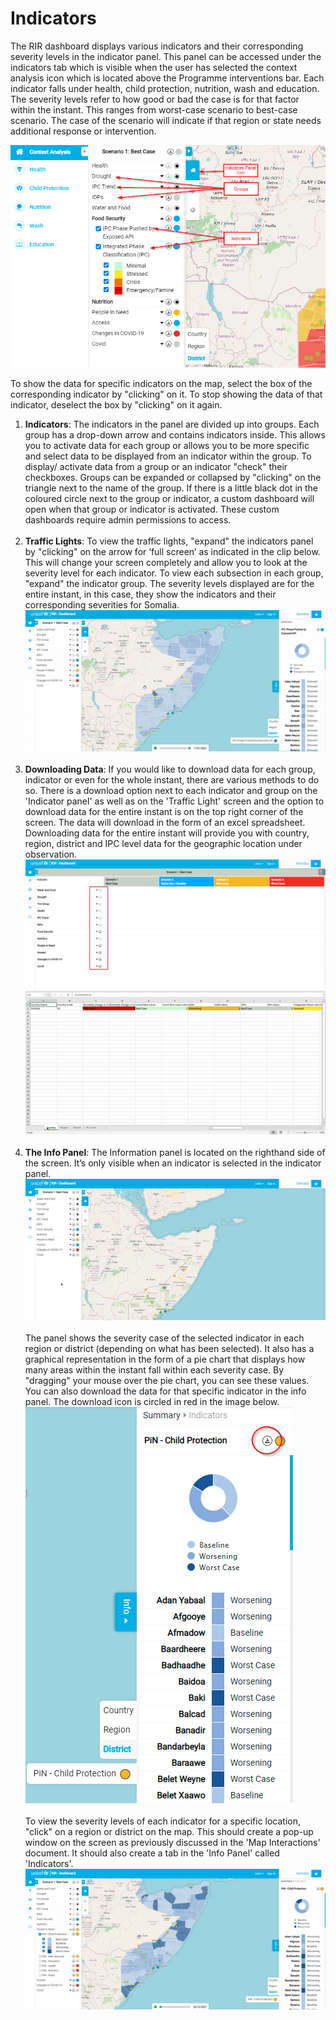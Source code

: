 # Indicators

The RIR dashboard displays various indicators and their corresponding severity levels in the indicator panel. This panel can be accessed under the indicators tab
which is visible when the user has selected the context analysis icon which is located above the Programme interventions bar. Each indicator falls under health,
child protection, nutrition, wash and education. The severity levels refer to how good or bad the case is for that factor within the instant. This ranges from worst-case scenario to best-case scenario. The case of the scenario will indicate if that region or state needs additional response or intervention. 

![Indicator Panel ](../../img/indicator-tab-update.png "Indicator Panel")

To show the data for specific indicators on the map, select the box of the corresponding indicator by "clicking" on it. To stop showing the data of that indicator, deselect the box by "clicking" on it again.


1.	**Indicators**: The indicators in the panel are divided up into groups. Each group has a drop-down arrow and contains indicators inside. This allows you to activate data for each group or allows you to be more specific and select data to be displayed from an indicator within the group. To display/ activate data from a group or an indicator "check" their checkboxes. Groups can be expanded or collapsed by "clicking" on the triangle next to the name of the group. If there is a little black dot in the coloured circle next to the group or indicator, a custom dashboard will open when that group or indicator is activated. These custom dashboards require admin permissions to access.
<br><br>
2. **Traffic Lights**: To view the traffic lights, "expand" the indicators panel by "clicking" on the arrow for ‘full screen’ as indicated in the clip below. This will change your screen completely
and allow you to look at the severity level for each indicator. To view each subsection in each group, "expand" the indicator group. The severity levels displayed are for the entire instant, in this case, they show the indicators and their corresponding severities for Somalia.
<br>![Traffic Lights](../../img/traffic-lights.gif "Traffic Lights")
<br><br>
3. **Downloading Data**: If you would like to download data for each group, indicator or even for the whole instant, there are various methods to do so. There is a download option next to each indicator and group on the 'Indicator panel' as well as on the 'Traffic Light' screen
and the option to download data for the entire instant is on the top right corner of the screen. The data will download in the form of an excel spreadsheet.
Downloading data for the entire instant will provide you with country, region, district and IPC level data for the geographic location under observation.
<br>![Downloading Data](../../img/Downloading-data.png "Downloading Data")
<br>![Downloading Data for the Entire Instant](../../img/Excel.gif "Downloading Data for the Entire Instant")
<br><br>
4.	**The Info Panel**: The Information panel is located on the righthand side of the screen. It’s only visible when an indicator is selected in the indicator panel. 
<br>![Info Panel](../../img/info-panel.gif "Info Panel")<br><br>
The panel shows the severity case of the selected indicator in each region or district (depending on what has been selected). It also has a graphical representation in the form of a pie chart that displays how many areas within the instant fall within each severity case. By "dragging" your mouse over the pie chart, you can see these values. You can also download the data for that specific indicator in the info panel. The download icon is circled in red in the image below. 
<br>![Info Panel](../../img/Infopanel.png "Info Panel")<br><br>
To view the severity levels of each indicator for a specific location, "click" on a region or district on the map. This should create a pop-up window on the screen as previously discussed in the 'Map Interactions' document. It should also create a tab in the 'Info Panel' called 'Indicators'.
<br>![Info Panel Indicators](../../img/info-panel-indicators.gif "Info Panel Indicators")
